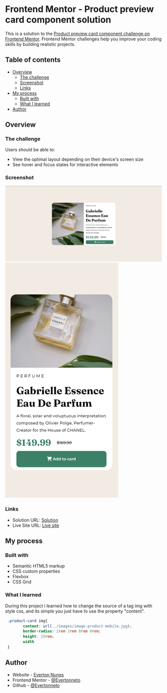 # Frontend Mentor - Product preview card component solution

This is a solution to the [Product preview card component challenge on Frontend Mentor](https://www.frontendmentor.io/challenges/product-preview-card-component-GO7UmttRfa). Frontend Mentor challenges help you improve your coding skills by building realistic projects. 

## Table of contents

- [Overview](#overview)
  - [The challenge](#the-challenge)
  - [Screenshot](#screenshot)
  - [Links](#links)
- [My process](#my-process)
  - [Built with](#built-with)
  - [What I learned](#what-i-learned)
- [Author](#author)



## Overview

### The challenge

Users should be able to:

- View the optimal layout depending on their device's screen size
- See hover and focus states for interactive elements

### Screenshot

![](./images/Screenshot_1.png)
![](./images/Screenshot_2.png)

### Links

- Solution URL: [Solution](https://www.frontendmentor.io/solutions/product-preview-card-component-kZK-89GpoF)
- Live Site URL: [Live site](https://evertonneto.github.io/Product-preview---FrondendMentor/)

## My process

### Built with

- Semantic HTML5 markup
- CSS custom properties
- Flexbox
- CSS Grid


### What I learned


During this project i learned how to change the source of a tag img with style css, and its simple you just have to use the property "content".

```css
 .product-card img{
        content: url(../images/image-product-mobile.jpg);
        border-radius: 2rem 2rem 0rem 0rem;
        height: 25rem;
        width
 }
```


## Author

- Website - [Everton Nunes](https://www.linkedin.com/in/everton-nunes-36a9a021a/)
- Frontend Mentor - [@Evertonneto](https://www.frontendmentor.io/profile/Evertonneto)
- Github - [@Evertonneto](https://github.com/Evertonneto)


